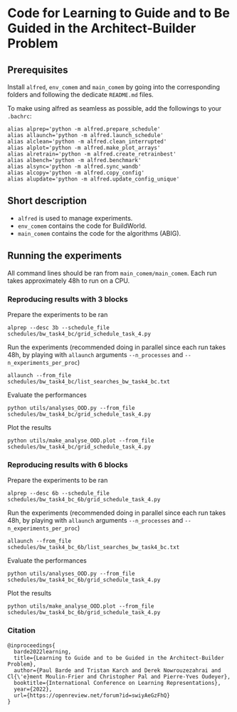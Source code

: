 # Code for Learning to Guide and to Be Guided in the Architect-Builder Problem



## Prerequisites
Install `alfred`, `env_comem` and `main_comem` by going into the corresponding folders and following the dedicate `README.md` files.

To make using alfred as seamless as possible, add the followings to your `.bachrc`:
```
alias alprep='python -m alfred.prepare_schedule'
alias allaunch='python -m alfred.launch_schedule'
alias alclean='python -m alfred.clean_interrupted'
alias alplot='python -m alfred.make_plot_arrays'
alias alretrain='python -m alfred.create_retrainbest'
alias albench='python -m alfred.benchmark'
alias alsync='python -m alfred.sync_wandb'
alias alcopy='python -m alfred.copy_config'
alias alupdate='python -m alfred.update_config_unique'
```
## Short description
* `alfred` is used to manage experiments.
* `env_comem` contains the code for BuildWorld.
* `main_comem` contains the code for the algorithms (ABIG).

## Running the experiments

All command lines should be ran from `main_comem/main_comem`.
Each run takes approximately 48h to run on a CPU. 

### Reproducing results with 3 blocks
Prepare the experiments to be ran
```
alprep --desc 3b --schedule_file schedules/bw_task4_bc/grid_schedule_task_4.py
```

Run the experiments (recommended doing in parallel since each run takes 48h, by playing with `allaunch` arguments `--n_processes` and `--n_experiments_per_proc`)
```
allaunch --from_file schedules/bw_task4_bc/list_searches_bw_task4_bc.txt
```

Evaluate the performances
```
python utils/analyses_OOD.py --from_file schedules/bw_task4_bc/grid_schedule_task_4.py
```

Plot the results
```
python utils/make_analyse_OOD.plot --from_file schedules/bw_task4_bc/grid_schedule_task_4.py
```

### Reproducing results with 6 blocks
Prepare the experiments to be ran
```
alprep --desc 6b --schedule_file schedules/bw_task4_bc_6b/grid_schedule_task_4.py
```

Run the experiments (recommended doing in parallel since each run takes 48h, by playing with `allaunch` arguments `--n_processes` and `--n_experiments_per_proc`)
```
allaunch --from_file schedules/bw_task4_bc_6b/list_searches_bw_task4_bc.txt
```

Evaluate the performances
```
python utils/analyses_OOD.py --from_file schedules/bw_task4_bc_6b/grid_schedule_task_4.py
```

Plot the results
```
python utils/make_analyse_OOD.plot --from_file schedules/bw_task4_bc_6b/grid_schedule_task_4.py
```

### Citation

```
@inproceedings{
  barde2022learning,
  title={Learning to Guide and to be Guided in the Architect-Builder Problem},
  author={Paul Barde and Tristan Karch and Derek Nowrouzezahrai and Cl{\'e}ment Moulin-Frier and Christopher Pal and Pierre-Yves Oudeyer},
  booktitle={International Conference on Learning Representations},
  year={2022},
  url={https://openreview.net/forum?id=swiyAeGzFhQ}
}
```
